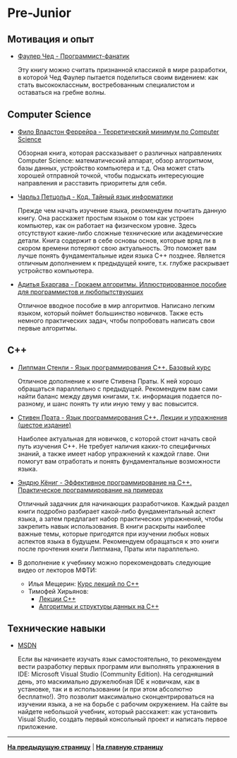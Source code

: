 # Pre-Junior

## Мотивация и опыт

- [Фаулер Чед - Программист-фанатик](https://www.ozon.ru/product/programmist-fanatik-32218784)

    Эту книгу можно считать признанной классикой в мире разработки, в которой Чед Фаулер пытается поделиться своим видением: как стать высококлассным, востребованным специалистом и оставаться на гребне волны.

## Computer Science

- [Фило Владстон Феррейра - Теоретический минимум по Computer Science](https://www.ozon.ru/product/teoreticheskiy-minimum-po-computer-science-vse-chto-nuzhno-programmistu-i-razrabotchiku-144946027)

    Обзорная книга, которая рассказывает о различных направлениях Computer Science: математический аппарат, обзор алгоритмом, базы данных, устройство компьютера и т.д. Она может стать хорошей отправной точкой, чтобы подыскать интересующие направления и расставить приоритеты для себя.  

- [Чарльз Петцольд - Код. Тайный язык информатики](https://www.ozon.ru/context/detail/id/125884)

    Прежде чем начать изучение языка, рекомендуем почитать данную книгу. Она расскажет простым языком о том как устроен компьютер, как он работает на физическом уровне. Здесь отсутствуют какие-либо сложные технические или академические детали. Книга содержит в себе основы основ, которые вряд ли в скором времени потеряют свою актуальность. Это поможет вам лучше понять фундаментальные идеи языка C++ позднее. Является отличным дополнением к предыдущей книге, т.к. глубже раскрывает устройство компьютера.

- [Адитья Бхаргава - Грокаем алгоритмы. Иллюстрированное пособие для программистов и любопытствующих](https://www.ozon.ru/product/grokaem-algoritmy-illyustrirovannoe-posobie-dlya-programmistov-i-lyubopytstvuyushchih-139296295)

    Отличное вводное пособие в мир алгоритмов. Написано легким языком, который поймет большинство новичков. Также есть немного практических задач, чтобы попробовать написать свои первые алгоритмы.

## C++

- [Липпман Стенли - Язык программирования C++. Базовый курс](https://www.ozon.ru/product/yazyk-programmirovaniya-c-bazovyy-kurs-147417585)

    Отличное дополнение к книге Стивена Праты. К ней хорошо обращаться параллельно с предыдущей. Рекомендуем вам сами найти баланс между двумя книгами, т.к. информация подается по-разному, и шанс понять ту или иную тему у вас повысится. 

- [Стивен Прата - Язык программирования C++. Лекции и упражнения (шестое издание)](https://www.ozon.ru/product/yazyk-programmirovaniya-c-lektsii-i-uprazhneniya-147417584)

    Наиболее актуальная для новичков, с которой стоит начать свой путь изучения C++. Не требует наличия каких-то специфичных знаний, а также имеет набор упражнений к каждой главе. Они помогут вам отработать и понять фундаментальные возможности языка.

- [Эндрю Кёниг - Эффективное программирование на C++. Практическое программирование на примерах](https://www.ozon.ru/product/effektivnoe-programmirovanie-na-c-prakticheskoe-programmirovanie-na-primerah-1273565)

    Отличный задачник для начинающих разработчиков. Каждый раздел книги подробно разбирает какой-либо фундаментальный аспект языка, а затем предлагает набор практических упражнений, чтобы закрепить навык использования. В книги раскрыты наиболее важные темы, которые пригодятся при изучении любых новых аспектов языка в будущем. Рекомендуем обращаться к это книги после прочтения книги Липпмана, Праты или параллельно.

- В дополнение к учебнику можно порекомендовать следующие видео от лекторов МФТИ:
    - Илья Мещерин: [Курс лекций по C++](https://www.youtube.com/playlist?list=PL4_hYwCyhAvY2dY_tnTv3-TJThzcloCvM)
    - Тимофей Хирьянов:
        - [Лекции C++](https://www.youtube.com/playlist?list=PLRDzFCPr95fItmofHO4KuGjfGtbQtEj-x)
        - [Алгоритмы и структуры данных на C++](https://www.youtube.com/playlist?list=PLRDzFCPr95fL_5Xvnufpwj2uYZnZBBnsr)

## Технические навыки

- [MSDN](https://docs.microsoft.com/ru-ru/cpp/build/vscpp-step-0-installation?view=msvc-160)

    Если вы начинаете изучать язык самостоятельно, то рекомендуем вести разработку первых программ или выполнять упражнения в IDE: Microsoft Visual Studio (Community Edition). На сегодняшний день, это маскимально дружелюбная IDE к новичкам, как в установке, так и в использовании (и при этом абсолютно бесплатно!). Это позволит максимально сконцентрироваться на изучении языка, а не на борьбе с рабочим окружением. На сайте вы найдете небольшой учебник, который расскажет: как установить Visual Studio, создать первый консольный проект и написать первое приложение.

---

[**На предыдущую страницу**](Overview.md) | [**На главную страницу**](../README.md)